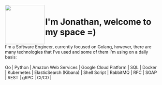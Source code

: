<img align="left" height="130" src="https://media.giphy.com/media/KRfBgRKoKuXno1Sb4D/giphy.gif"  />


<h1 align="left">I'm Jonathan, welcome to my space =)</h1>

###

<p align="left">I'm a Software Engineer, currently focused on Golang, however, there are many technologies that I've used and some of them I'm using on a daily basis:<br><br>Go | Python | Amazon Web Services | Google Cloud Platform | SQL | Docker | Kubernetes | ElasticSearch (Kibana) | Shell Script | RabbitMQ | RFC | SOAP | REST | gRPC | CI/CD | </p>


